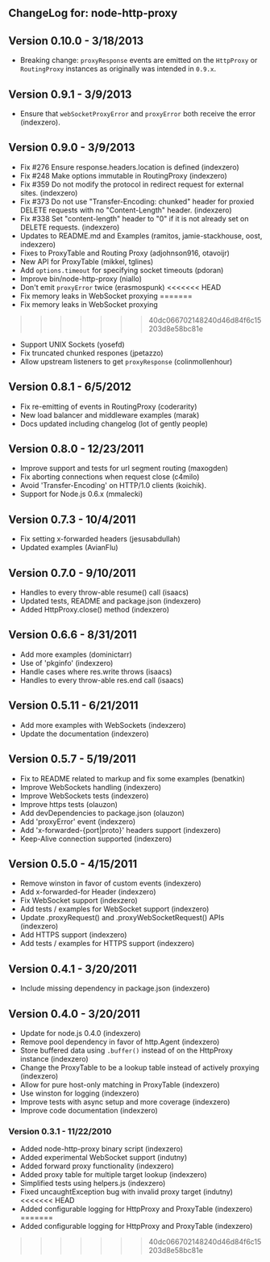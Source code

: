 ## ChangeLog for: node-http-proxy

## Version 0.10.0 - 3/18/2013

- Breaking change: `proxyResponse` events are emitted on the `HttpProxy` or `RoutingProxy` instances as originally was intended in `0.9.x`.

## Version 0.9.1 - 3/9/2013

- Ensure that `webSocketProxyError` and `proxyError` both receive the error (indexzero).

## Version 0.9.0 - 3/9/2013
- Fix #276 Ensure response.headers.location is defined (indexzero)
- Fix #248 Make options immutable in RoutingProxy (indexzero)
- Fix #359 Do not modify the protocol in redirect request for external sites. (indexzero)
- Fix #373 Do not use "Transfer-Encoding: chunked" header for proxied DELETE requests with no "Content-Length" header. (indexzero)
- Fix #338 Set "content-length" header to "0" if it is not already set on DELETE requests. (indexzero)
- Updates to README.md and Examples (ramitos, jamie-stackhouse, oost, indexzero)
- Fixes to ProxyTable and Routing Proxy (adjohnson916, otavoijr)
- New API for ProxyTable (mikkel, tglines)
- Add `options.timeout` for specifying socket timeouts (pdoran)
- Improve bin/node-http-proxy (niallo)
- Don't emit `proxyError` twice (erasmospunk)
<<<<<<< HEAD
- Fix memory leaks in WebSocket proxying
=======
- Fix memory leaks in WebSocket proxying 
>>>>>>> 40dc066702148240d46d84f6c15203d8e58bc81e
- Support UNIX Sockets (yosefd)
- Fix truncated chunked respones (jpetazzo)
- Allow upstream listeners to get `proxyResponse` (colinmollenhour)

## Version 0.8.1 - 6/5/2012
- Fix re-emitting of events in RoutingProxy                (coderarity)
- New load balancer and middleware examples                (marak)
- Docs updated including changelog                         (lot of gently people)

## Version 0.8.0 - 12/23/2011
- Improve support and tests for url segment routing        (maxogden)
- Fix aborting connections when request close              (c4milo)
- Avoid 'Transfer-Encoding' on HTTP/1.0 clients            (koichik).
- Support for Node.js 0.6.x                                (mmalecki)

## Version 0.7.3 - 10/4/2011
- Fix setting x-forwarded headers                          (jesusabdullah)
- Updated examples                                         (AvianFlu)

## Version 0.7.0 - 9/10/2011
- Handles to every throw-able resume() call                (isaacs)
- Updated tests, README and package.json                   (indexzero)
- Added HttpProxy.close() method                           (indexzero)

## Version 0.6.6 - 8/31/2011
- Add more examples                                        (dominictarr)
- Use of 'pkginfo'                                         (indexzero)
- Handle cases where res.write throws                      (isaacs)
- Handles to every throw-able res.end call                 (isaacs)

## Version 0.5.11 - 6/21/2011
- Add more examples with WebSockets                        (indexzero)
- Update the documentation                                 (indexzero)

## Version 0.5.7 - 5/19/2011
- Fix to README related to markup and fix some examples    (benatkin)
- Improve WebSockets handling                              (indexzero)
- Improve WebSockets tests                                 (indexzero)
- Improve https tests                                      (olauzon)
- Add devDependencies to package.json                      (olauzon)
- Add 'proxyError' event                                   (indexzero)
- Add 'x-forwarded-{port|proto}' headers support           (indexzero)
- Keep-Alive connection supported                          (indexzero)

## Version 0.5.0 - 4/15/2011
- Remove winston in favor of custom events                 (indexzero)
- Add x-forwarded-for Header                               (indexzero)
- Fix WebSocket support                                    (indexzero)
- Add tests / examples for WebSocket support               (indexzero)
- Update .proxyRequest() and .proxyWebSocketRequest() APIs (indexzero)
- Add HTTPS support                                        (indexzero)
- Add tests / examples for HTTPS support                   (indexzero)

## Version 0.4.1 - 3/20/2011
- Include missing dependency in package.json                                  (indexzero)

## Version 0.4.0 - 3/20/2011
- Update for node.js 0.4.0                                                    (indexzero)
- Remove pool dependency in favor of http.Agent                               (indexzero)
- Store buffered data using `.buffer()` instead of on the HttpProxy instance  (indexzero)
- Change the ProxyTable to be a lookup table instead of actively proxying     (indexzero)
- Allow for pure host-only matching in ProxyTable                             (indexzero)
- Use winston for logging                                                     (indexzero)
- Improve tests with async setup and more coverage                            (indexzero)
- Improve code documentation                                                  (indexzero)

### Version 0.3.1 - 11/22/2010
- Added node-http-proxy binary script                      (indexzero)
- Added experimental WebSocket support                     (indutny)
- Added forward proxy functionality                        (indexzero)
- Added proxy table for multiple target lookup             (indexzero)
- Simplified tests using helpers.js                        (indexzero)
- Fixed uncaughtException bug with invalid proxy target    (indutny)
<<<<<<< HEAD
- Added configurable logging for HttpProxy and ProxyTable  (indexzero)
=======
- Added configurable logging for HttpProxy and ProxyTable  (indexzero) 
>>>>>>> 40dc066702148240d46d84f6c15203d8e58bc81e
